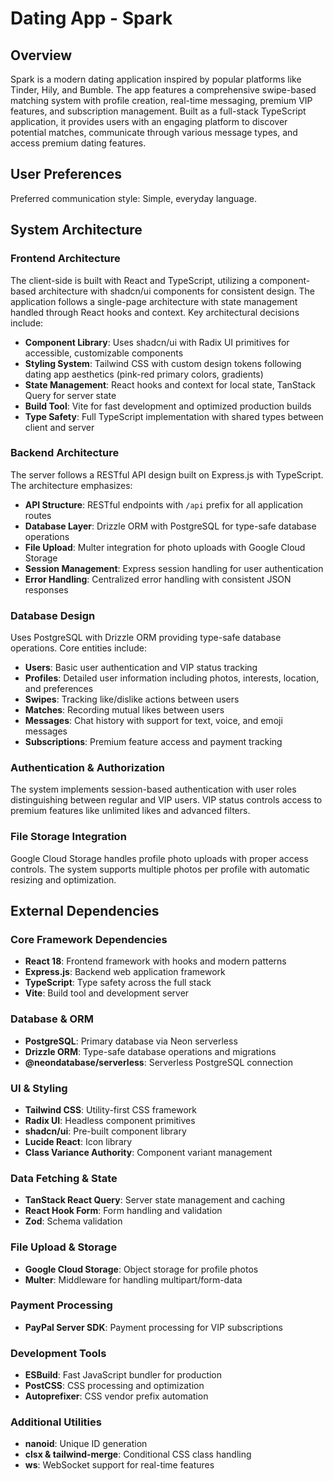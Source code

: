 # Dating App - Spark

## Overview

Spark is a modern dating application inspired by popular platforms like Tinder, Hily, and Bumble. The app features a comprehensive swipe-based matching system with profile creation, real-time messaging, premium VIP features, and subscription management. Built as a full-stack TypeScript application, it provides users with an engaging platform to discover potential matches, communicate through various message types, and access premium dating features.

## User Preferences

Preferred communication style: Simple, everyday language.

## System Architecture

### Frontend Architecture
The client-side is built with React and TypeScript, utilizing a component-based architecture with shadcn/ui components for consistent design. The application follows a single-page architecture with state management handled through React hooks and context. Key architectural decisions include:

- **Component Library**: Uses shadcn/ui with Radix UI primitives for accessible, customizable components
- **Styling System**: Tailwind CSS with custom design tokens following dating app aesthetics (pink-red primary colors, gradients)
- **State Management**: React hooks and context for local state, TanStack Query for server state
- **Build Tool**: Vite for fast development and optimized production builds
- **Type Safety**: Full TypeScript implementation with shared types between client and server

### Backend Architecture
The server follows a RESTful API design built on Express.js with TypeScript. The architecture emphasizes:

- **API Structure**: RESTful endpoints with `/api` prefix for all application routes
- **Database Layer**: Drizzle ORM with PostgreSQL for type-safe database operations
- **File Upload**: Multer integration for photo uploads with Google Cloud Storage
- **Session Management**: Express session handling for user authentication
- **Error Handling**: Centralized error handling with consistent JSON responses

### Database Design
Uses PostgreSQL with Drizzle ORM providing type-safe database operations. Core entities include:

- **Users**: Basic user authentication and VIP status tracking
- **Profiles**: Detailed user information including photos, interests, location, and preferences
- **Swipes**: Tracking like/dislike actions between users
- **Matches**: Recording mutual likes between users
- **Messages**: Chat history with support for text, voice, and emoji messages
- **Subscriptions**: Premium feature access and payment tracking

### Authentication & Authorization
The system implements session-based authentication with user roles distinguishing between regular and VIP users. VIP status controls access to premium features like unlimited likes and advanced filters.

### File Storage Integration
Google Cloud Storage handles profile photo uploads with proper access controls. The system supports multiple photos per profile with automatic resizing and optimization.

## External Dependencies

### Core Framework Dependencies
- **React 18**: Frontend framework with hooks and modern patterns
- **Express.js**: Backend web application framework
- **TypeScript**: Type safety across the full stack
- **Vite**: Build tool and development server

### Database & ORM
- **PostgreSQL**: Primary database via Neon serverless
- **Drizzle ORM**: Type-safe database operations and migrations
- **@neondatabase/serverless**: Serverless PostgreSQL connection

### UI & Styling
- **Tailwind CSS**: Utility-first CSS framework
- **Radix UI**: Headless component primitives
- **shadcn/ui**: Pre-built component library
- **Lucide React**: Icon library
- **Class Variance Authority**: Component variant management

### Data Fetching & State
- **TanStack React Query**: Server state management and caching
- **React Hook Form**: Form handling and validation
- **Zod**: Schema validation

### File Upload & Storage
- **Google Cloud Storage**: Object storage for profile photos
- **Multer**: Middleware for handling multipart/form-data

### Payment Processing
- **PayPal Server SDK**: Payment processing for VIP subscriptions

### Development Tools
- **ESBuild**: Fast JavaScript bundler for production
- **PostCSS**: CSS processing and optimization
- **Autoprefixer**: CSS vendor prefix automation

### Additional Utilities
- **nanoid**: Unique ID generation
- **clsx & tailwind-merge**: Conditional CSS class handling
- **ws**: WebSocket support for real-time features